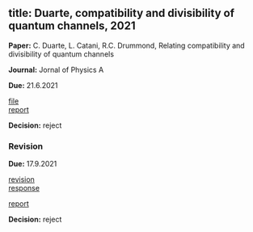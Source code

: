 title: Duarte, compatibility and divisibility of quantum channels, 2021
---
**Paper:** C. Duarte, L. Catani, R.C. Drummond, Relating compatibility and divisibility of quantum channels
 
**Journal:** Jornal of Physics A

**Due:** 21.6.2021

[file](REF_duarte2021/file.pdf)    
[report](REF_duarte2021/report.pdf)


**Decision:** reject

### Revision

**Due:** 17.9.2021    

[revision](REF_duarte2021/revised.pdf)    
[response](REF_duarte2021/response.pdf)

[report](REF_duarte2021/report_revised.pdf)

**Decision:** reject


 
